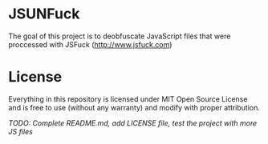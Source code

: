 # JSUNFuck
The goal of this project is to deobfuscate JavaScript files that were proccessed with JSFuck (http://www.jsfuck.com)

# License
Everything in this repository is licensed under MIT Open Source License and is free to use (without any warranty) and modify with proper attribution.


*TODO: Complete README.md, add LICENSE file, test the project with more JS files*
